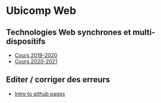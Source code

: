 # Ubicomp Web
## Technologies Web synchrones et multi-dispositifs

- [Cours 2019-2020](2019)
- [Cours 2020-2021](2020)



## Editer / corriger des erreurs

- [Intro to github pages](Readme.md)
